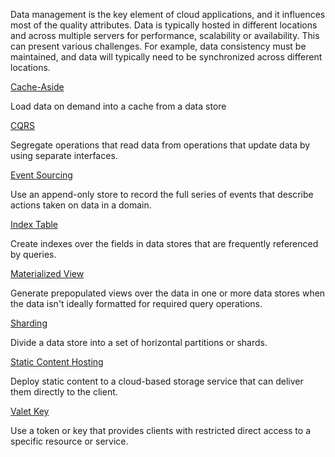 Data management is the key element of cloud applications, and it influences most of the quality attributes. Data is typically hosted in different locations and across multiple servers for performance, scalability or availability. This can present various challenges. For example, data consistency must be maintained, and data will typically need to be synchronized across different locations.

[Cache-Aside](https://learn.microsoft.com/en-us/azure/architecture/patterns/cache-aside)

Load data on demand into a cache from a data store

[CQRS](https://learn.microsoft.com/en-us/azure/architecture/patterns/cqrs)

Segregate operations that read data from operations that update data by using separate interfaces.

[Event Sourcing](https://learn.microsoft.com/en-us/azure/architecture/patterns/event-sourcing)

Use an append-only store to record the full series of events that describe actions taken on data in a domain.

[Index Table](https://learn.microsoft.com/en-us/azure/architecture/patterns/index-table)

Create indexes over the fields in data stores that are frequently referenced by queries.

[Materialized View](https://learn.microsoft.com/en-us/azure/architecture/patterns/materialized-view)

Generate prepopulated views over the data in one or more data stores when the data isn't ideally formatted for required query operations.

[Sharding](https://learn.microsoft.com/en-us/azure/architecture/patterns/sharding)

Divide a data store into a set of horizontal partitions or shards.

[Static Content Hosting](https://learn.microsoft.com/en-us/azure/architecture/patterns/static-content-hosting)

Deploy static content to a cloud-based storage service that can deliver them directly to the client.

[Valet Key](https://learn.microsoft.com/en-us/azure/architecture/patterns/valet-key)

Use a token or key that provides clients with restricted direct access to a specific resource or service.